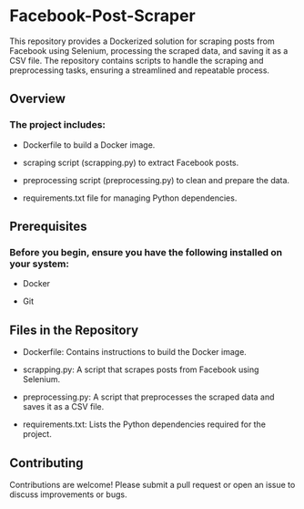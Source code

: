 # Facebook-Post-Scraper

This repository provides a Dockerized solution for scraping posts from Facebook using Selenium, processing the scraped data, and saving it as a CSV file. The repository contains scripts to handle the scraping and preprocessing tasks, ensuring a streamlined and repeatable process.


## Overview

### The project includes:

* Dockerfile to build a Docker image.

* scraping script (scrapping.py) to extract Facebook posts.

* preprocessing script (preprocessing.py) to clean and prepare the data.

* requirements.txt file for managing Python dependencies.


## Prerequisites

### Before you begin, ensure you have the following installed on your system:

* Docker

* Git

## Files in the Repository

* Dockerfile: Contains instructions to build the Docker image.

* scrapping.py: A script that scrapes posts from Facebook using Selenium.

* preprocessing.py: A script that preprocesses the scraped data and saves it as a CSV file.

* requirements.txt: Lists the Python dependencies required for the project.


## Contributing

Contributions are welcome! Please submit a pull request or open an issue to discuss improvements or bugs.



